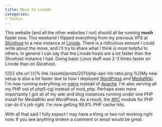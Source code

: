 ```yaml
---
title: Move to Linode
categories:
- Techie
---
```


This website (and all the other websites I run) should all be running **much** faster now. This weekend I flipped everything from my previous VPS at [Slicehost](http://www.slicehost.com/) to a new instance at [Linode](http://www.linode.com/).
There is a ridiculous amount I could write about the move, and I'll try to share what I think is most helpful to others. In general I can say that the Linode hosts are a lot faster than the Slicehost instance I had. Doing basic Linux stuff was 2-3 times faster on Linode than on Slicehost.

![]({{ site.url }}{% link /assets/posts/2011/php-apc-hit-ratio.png %})My new setup is also a lot faster due to how I deployed [WordPress](http://wordpress.org/) and [MediaWiki](http://www.mediawiki.org/). I'm now running everything on [nginx](http://nginx.com/) instead of [Apache](http://www.apache.org/). I'm also serving all my PHP out of php5-cgi instead of mod_php. Perhaps even more importantly I got all of my wiki and blog instances running under one PHP install for MediaWiki and WordPress. As a result, the [APC](http://php.net/manual/en/book.apc.php) module for PHP can do it's job right. I'm now getting 99.9% PHP cache hits.

With all that said I fully expect I may have a thing or two not working right now. If you see anything broken a comment or email would be great.
